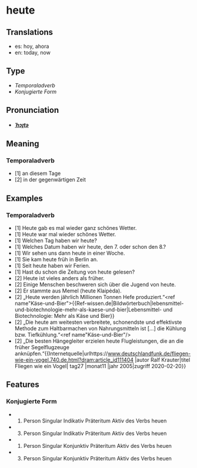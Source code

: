 # heute
## Translations
- es: hoy, ahora
- en: today, now
## Type
- _Temporaladverb_
- _Konjugierte Form_
## Pronunciation
- **_[ˈhɔɪ̯tə](https://commons.wikimedia.org/wiki/File:De-heute.ogg)_**
## Meaning
### Temporaladverb
- [1] an diesem Tage
- [2] in der gegenwärtigen Zeit
## Examples
### Temporaladverb
- [1] Heute gab es mal wieder ganz schönes Wetter.
- [1] Heute war mal wieder schönes Wetter.
- [1] Welchen Tag haben wir heute?
- [1] Welches Datum haben wir heute, den 7. oder schon den 8.?
- [1] Wir sehen uns dann heute in einer Woche.
- [1] Sie kam heute früh in Berlin an.
- [1] Seit heute haben wir Ferien.
- [1] Hast du schon die Zeitung von heute gelesen?
- [2] Heute ist vieles anders als früher.
- [2] Einige Menschen beschweren sich über die Jugend von heute.
- [2] Er stammte aus Memel (heute Klaipėda).
- [2] „Heute werden jährlich Millionen Tonnen Hefe produziert.“<ref name"Käse-und-Bier">{{Ref-wissen.de|Bildwörterbuch|lebensmittel-und-biotechnologie-mehr-als-kaese-und-bier|Lebensmittel- und Biotechnologie: Mehr als Käse und Bier}}</ref>
- [2] „Die heute am weitesten verbreitete, schonendste und effektivste Methode zum Haltbarmachen von Nahrungsmitteln ist […] die Kühlung bzw. Tiefkühlung.“<ref name"Käse-und-Bier"/>
- [2] „Die besten Hängegleiter erzielen heute Flugleistungen, die an die früher Segelflugzeuge anknüpfen.“<ref>{{Internetquelle|urlhttps://www.deutschlandfunk.de/fliegen-wie-ein-vogel.740.de.html?dram:article_id111404 |autor Ralf Krauter|titel Fliegen wie ein Vogel| tag27 |monat11 |jahr 2005|zugriff 2020-02-20}}</ref>
## Features
### Konjugierte Form
-  1. Person Singular Indikativ Präteritum Aktiv des Verbs heuen
-  3. Person Singular Indikativ Präteritum Aktiv des Verbs heuen
-  1. Person Singular Konjunktiv Präteritum Aktiv des Verbs heuen
-  3. Person Singular Konjunktiv Präteritum Aktiv des Verbs heuen
